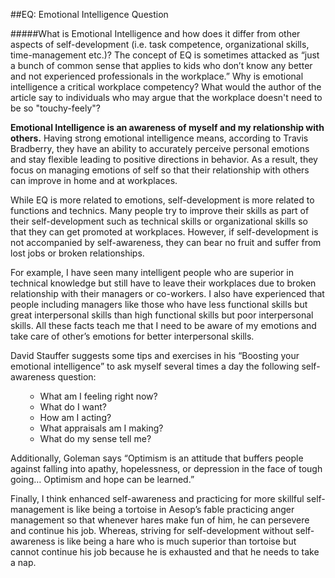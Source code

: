 ##EQ: Emotional Intelligence Question

#####What is Emotional Intelligence and how does it differ from other aspects of self-development (i.e. task competence, organizational skills, time-management etc.)? The concept of EQ is sometimes attacked as “just a bunch of common sense that applies to kids who don’t know any better and not experienced professionals in the workplace.”  Why is emotional intelligence a critical workplace competency? What would the author of the article say to individuals who may argue that the workplace doesn't need to be so "touchy-feely"?
 
<b>Emotional Intelligence is an awareness of myself and my relationship with others.</b> Having strong emotional intelligence means, according to Travis Bradberry, they have an ability to accurately perceive personal emotions and stay flexible leading to positive directions in behavior. As a result, they focus on managing emotions of self so that their relationship with others can improve in home and at workplaces.
 
While EQ is more related to emotions, self-development is more related to functions and technics. Many people try to improve their skills as part of their self-development such as technical skills or organizational skills so that they can get promoted at workplaces. However, if self-development is not accompanied by self-awareness, they can bear no fruit and suffer from lost jobs or broken relationships.
 
For example, I have seen many intelligent people who are superior in technical knowledge but still have to leave their workplaces due to broken relationship with their managers or co-workers. I also have experienced that people including managers like those who have less functional skills but great interpersonal skills than high functional skills but poor interpersonal skills. All these facts teach me that I need to be aware of my emotions and take care of other’s emotions for better interpersonal skills.
 
David Stauffer suggests some tips and exercises in his “Boosting your emotional intelligence” to ask myself several times a day the following self-awareness question:<ol>
- What am I feeling right now?
- What do I want?
- How am I acting?
- What appraisals am I making?
- What do my sense tell me?
</ol>
Additionally, Goleman says “Optimism is an attitude that buffers people against falling into apathy, hopelessness, or depression in the face of tough going… Optimism and hope can be learned.”
 
Finally, I think enhanced self-awareness and practicing for more skillful self-management is like being a tortoise in Aesop’s fable practicing anger management so that whenever hares make fun of him, he can persevere and continue his job. Whereas, striving for self-development without self-awareness is like being a hare who is much superior than tortoise but cannot continue his job because he is exhausted and that he needs to take a nap.
